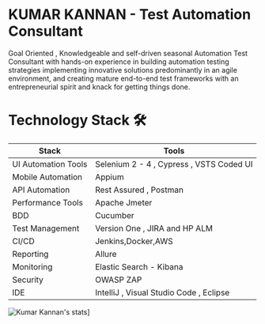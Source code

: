 # KUMAR KANNAN - Test Automation Consultant 
Goal Oriented , Knowledgeable and self-driven seasonal Automation Test Consultant with hands-on experience in building automation testing strategies implementing innovative solutions predominantly in an agile environment, and creating mature end-to-end test frameworks with an entrepreneurial spirit and knack for getting things done.

# Technology Stack :hammer_and_wrench:
| Stack | Tools |
| --- | --- |
| UI Automation Tools | Selenium 2 - 4 , Cypress , VSTS Coded UI |
| Mobile Automation | Appium |
| API Automation | Rest Assured , Postman |
| Performance Tools | Apache Jmeter |
| BDD | Cucumber |
| Test Management | Version One , JIRA and HP ALM |
| CI/CD  | Jenkins,Docker,AWS |
| Reporting | Allure |
| Monitoring | Elastic Search - Kibana |
| Security | OWASP ZAP |
| IDE | IntelliJ , Visual Studio Code , Eclipse|

![Kumar Kannan's stats](https://github-readme-stats.vercel.app/api?username=kumarkautomation)]
